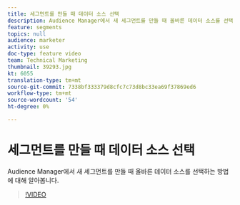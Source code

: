 ```yaml
---
title: 세그먼트를 만들 때 데이터 소스 선택
description: Audience Manager에서 새 세그먼트를 만들 때 올바른 데이터 소스를 선택하는 방법에 대해 알아봅니다.
feature: segments
topics: null
audience: marketer
activity: use
doc-type: feature video
team: Technical Marketing
thumbnail: 39293.jpg
kt: 6055
translation-type: tm+mt
source-git-commit: 7338bf333379d8cfc7c73d8bc33ea69f37869ed6
workflow-type: tm+mt
source-wordcount: '54'
ht-degree: 0%

---
```



# 세그먼트를 만들 때 데이터 소스 선택

Audience Manager에서 새 세그먼트를 만들 때 올바른 데이터 소스를 선택하는 방법에 대해 알아봅니다.

>[!VIDEO](https://video.tv.adobe.com/v/39293/?quality=12&learn=on)
